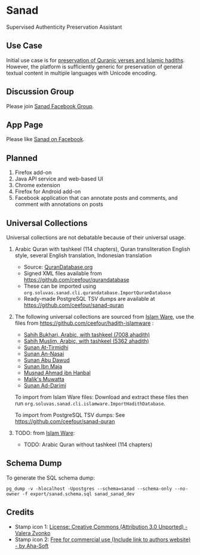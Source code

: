 Sanad
=====

Supervised Authenticity Preservation Assistant

## Use Case

Initial use case is for [preservation of Quranic verses and Islamic hadiths](http://hendyirawan.tumblr.com/post/92964403911/sanad).
However, the platform is sufficiently generic for preservation of general textual content in multiple languages with Unicode encoding.

## Discussion Group

Please join [Sanad Facebook Group](https://www.facebook.com/groups/1442601139336294/).

## App Page

Please like [Sanad on Facebook](https://www.facebook.com/pages/Sanad-Muslim-Assistant/592122294241462).

## Planned

1. Firefox add-on
2. Java API service and web-based UI
3. Chrome extension
4. Firefox for Android add-on
5. Facebook application that can annotate posts and comments, and comment with annotations on posts

## Universal Collections

Universal collections are not debatable because of their universal usage.

1. Arabic Quran with tashkeel (114 chapters), Quran transliteration English style, several English translation, Indonesian translation

   * Source: [QuranDatabase.org](http://qurandatabase.org/)
   * Signed XML files available from https://github.com/ceefour/qurandatabase
   * These can be imported using `org.soluvas.sanad.cli.qurandatabase.ImportQuranDatabase`
   * Ready-made PostgreSQL TSV dumps are available at https://github.com/ceefour/sanad-quran

2. The following universal collections are sourced from [Islam Ware](https://www.islamware.com/app/downloads), use the files from https://github.com/ceefour/hadith-islamware :

   * [Sahih Bukhari, Arabic, with tashkeel (7008 ahadith)](https://www.islamware.com/download/Hadith-Sahih-Bukhari.zip)
   * [Sahih Muslim, Arabic, with tashkeel (5362 ahadith)](https://www.islamware.com/download/Hadith-Sahih-Muslim.zip)
   * [Sunan At-Tirmidhi](https://www.islamware.com/download/Hadith-Sunan-al-Tirmidhi.zip)
   * [Sunan An-Nasai](https://www.islamware.com/download/Hadith-Sunan-al-Nasai.zip)
   * [Sunan Abu Dawud](https://www.islamware.com/download/Hadith-Sunan-Abu-Dawud.zip)
   * [Sunan Ibn Maja](https://www.islamware.com/download/Hadith-Sunan-Ibn-Maja.zip)
   * [Musnad Ahmad ibn Hanbal](https://www.islamware.com/download/Hadith-Musnad-Ahmad-ibn-Hanbal.zip)
   * [Malik's Muwatta](https://www.islamware.com/download/Hadith-Maliks-Muwatta.zip)
   * [Sunan Ad-Darimi](https://www.islamware.com/download/Hadith-Sunan-al-Darami.zip)
   
   To import from Islam Ware files:
   Download and extract these files then run `org.soluvas.sanad.cli.islamware.ImportHadithDatabase`.

   To import from PostgreSQL TSV dumps:
   See https://github.com/ceefour/sanad-quran
   
3. TODO: from [Islam Ware](https://www.islamware.com/app/downloads):
   * TODO: Arabic Quran without tashkeel (114 chapters)   

## Schema Dump

To generate the SQL schema dump:

	pg_dump -v -hlocalhost -Upostgres --schema=sanad --schema-only --no-owner -f export/sanad.schema.sql sanad_sanad_dev

## Credits

* Stamp icon 1: [License: 	Creative Commons (Attribution 3.0 Unported) - Valera Zvonko](https://www.iconfinder.com/iconsets/free-mobile-icon-kit#readme)
* Stamp icon 2: [Free for commercial use (Include link to authors website) - by Aha-Soft](https://www.iconfinder.com/iconsets/free-silver-button-icons#readme)
